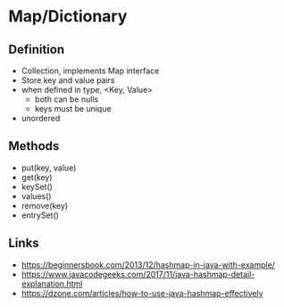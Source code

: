 # Map/Dictionary

## Definition

- Collection, implements Map interface
- Store key and value pairs
- when defined in type, <Key, Value>
  - both can be nulls
  - keys must be unique
- unordered

## Methods

- put(key, value)
- get(key)
- keySet()
- values()
- remove(key)
- entrySet()

## Links

- https://beginnersbook.com/2013/12/hashmap-in-java-with-example/
- https://www.javacodegeeks.com/2017/11/java-hashmap-detail-explanation.html
- https://dzone.com/articles/how-to-use-java-hashmap-effectively

